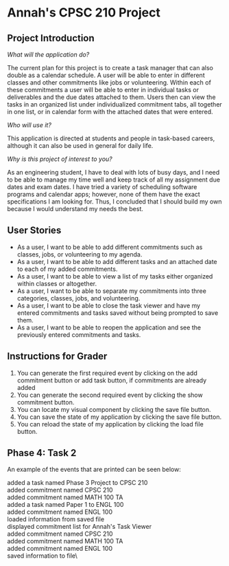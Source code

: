 # Annah's CPSC 210 Project

## Project Introduction

*What will the application do?*

The current plan for this project is to create a task manager that can also double as a calendar schedule. A user will be 
able to enter in different classes and other commitments like jobs or volunteering. Within each of these commitments a user
will be able to enter in individual tasks or deliverables and the due dates attached to them. Users then can view the tasks 
in an organized list under individualized commitment tabs, all together in one list, or in calendar form with the attached 
dates that were entered. 
 
*Who will use it?*

This application is directed at students and people in task-based careers, although it can also be used in general for daily life. 

*Why is this project of interest to you?*

As an engineering student, I have to deal with lots of busy days, and I need to be able to manage my time well and keep 
track of all my assignment due dates and exam dates. I have tried a variety of scheduling software programs and calendar 
apps; however, none of them have the exact specifications I am looking for. Thus, I concluded that I should build my own 
because I would understand my needs the best.

## User Stories

* As a user, I want to be able to add different commitments such as classes, jobs, or volunteering to my agenda.
* As a user, I want to be able to add different tasks and an attached date to each of my added commitments.
* As a user, I want to be able to view a list of my tasks either organized within classes or altogether.
* As a user, I want to be able to separate my commitments into three categories, classes, jobs, and volunteering.
* As a user, I want to be able to close the task viewer and have my entered commitments and tasks saved without being prompted to save them.
* As a user, I want to be able to reopen the application and see the previously entered commitments and tasks.

## Instructions for Grader

1. You can generate the first required event by clicking on the add commitment button or add task button, if commitments are already added
2. You can generate the second required event by clicking the show commitment button.
3. You can locate my visual component by clicking the save file button.
4. You can save the state of my application by clicking the save file button.
5. You can reload the state of my application by clicking the load file button.

## Phase 4: Task 2

An example of the events that are printed can be seen below:

added a task named Phase 3 Project to CPSC 210 \
added commitment named CPSC 210\
added commitment named MATH 100 TA\
added a task named Paper 1 to ENGL 100\
added commitment named ENGL 100\
loaded information from saved file\
displayed commitment list for Annah's Task Viewer\
added commitment named CPSC 210\
added commitment named MATH 100 TA\
added commitment named ENGL 100\
saved information to file\


